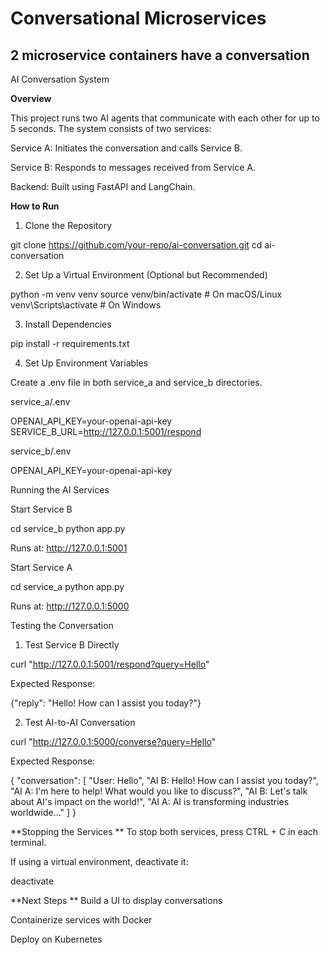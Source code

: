 # Conversational Microservices

## 2 microservice containers have a conversation

AI Conversation System

**Overview**

This project runs two AI agents that communicate with each other for up to 5 seconds. The system consists of two services:

Service A: Initiates the conversation and calls Service B.

Service B: Responds to messages received from Service A.

Backend: Built using FastAPI and LangChain.

**How to Run**
1. Clone the Repository

git clone https://github.com/your-repo/ai-conversation.git
cd ai-conversation

2. Set Up a Virtual Environment (Optional but Recommended)

python -m venv venv
source venv/bin/activate # On macOS/Linux
venv\Scripts\activate # On Windows

3. Install Dependencies

pip install -r requirements.txt

4. Set Up Environment Variables

Create a .env file in both service_a and service_b directories.

service_a/.env

OPENAI_API_KEY=your-openai-api-key
SERVICE_B_URL=http://127.0.0.1:5001/respond

service_b/.env

OPENAI_API_KEY=your-openai-api-key

Running the AI Services

Start Service B

cd service_b
python app.py

Runs at: http://127.0.0.1:5001

Start Service A

cd service_a
python app.py

Runs at: http://127.0.0.1:5000

Testing the Conversation

1. Test Service B Directly

curl "http://127.0.0.1:5001/respond?query=Hello"

Expected Response:

{"reply": "Hello! How can I assist you today?"}

2. Test AI-to-AI Conversation

curl "http://127.0.0.1:5000/converse?query=Hello"

Expected Response:

{
"conversation": [
"User: Hello",
"AI B: Hello! How can I assist you today?",
"AI A: I'm here to help! What would you like to discuss?",
"AI B: Let's talk about AI's impact on the world!",
"AI A: AI is transforming industries worldwide..."
]
}

**Stopping the Services
**
To stop both services, press CTRL + C in each terminal.

If using a virtual environment, deactivate it:

deactivate

**Next Steps
**
Build a UI to display conversations

Containerize services with Docker

Deploy on Kubernetes
